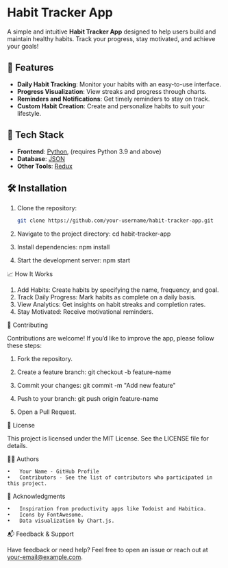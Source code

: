 # Habit Tracker App

A simple and intuitive **Habit Tracker App** designed to help users build and maintain healthy habits. Track your progress, stay motivated, and achieve your goals!


## 🌟 Features

- **Daily Habit Tracking**: Monitor your habits with an easy-to-use interface.
- **Progress Visualization**: View streaks and progress through charts.
- **Reminders and Notifications**: Get timely reminders to stay on track.
- **Custom Habit Creation**: Create and personalize habits to suit your lifestyle.


## 🚀 Tech Stack

- **Frontend**: [Python](https://python.org), (requires Python 3.9 and above)
- **Database**: [JSON](https://www.json.oorg)  
- **Other Tools**: [Redux](https://redux.js.org)



## 🛠️ Installation

1. Clone the repository:
   ```bash
   git clone https://github.com/your-username/habit-tracker-app.git

2.	Navigate to the project directory:
    cd habit-tracker-app

3.	Install dependencies:
    npm install

4.	Start the development server:
    npm start


📈 How It Works
1.	Add Habits: Create habits by specifying the name, frequency, and goal.
2.	Track Daily Progress: Mark habits as complete on a daily basis.
3.	View Analytics: Get insights on habit streaks and completion rates.
4.	Stay Motivated: Receive motivational reminders.

🤝 Contributing

Contributions are welcome! If you’d like to improve the app, please follow these steps:

1.	Fork the repository.

2.	Create a feature branch:
    git checkout -b feature-name

3.	Commit your changes:
    git commit -m "Add new feature"

4.	Push to your branch:
    git push origin feature-name

5.	Open a Pull Request.


📄 License

This project is licensed under the MIT License. See the LICENSE file for details.

👨‍💻 Authors

	•	Your Name - GitHub Profile
	•	Contributors - See the list of contributors who participated in this project.


🧾 Acknowledgments

	•	Inspiration from productivity apps like Todoist and Habitica.
	•	Icons by FontAwesome.
	•	Data visualization by Chart.js.

📬 Feedback & Support

Have feedback or need help? Feel free to open an issue or reach out at your-email@example.com.

